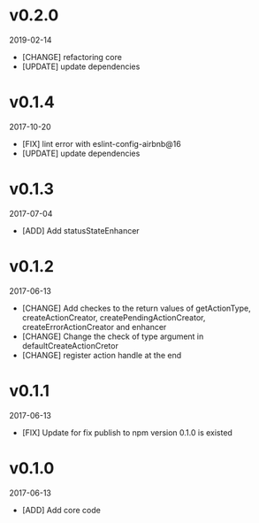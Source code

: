 # v0.2.0
2019-02-14

* [CHANGE] refactoring core
* [UPDATE] update dependencies

# v0.1.4
2017-10-20

* [FIX] lint error with eslint-config-airbnb@16
* [UPDATE] update dependencies

# v0.1.3
2017-07-04

* [ADD] Add statusStateEnhancer

# v0.1.2
2017-06-13

* [CHANGE] Add checkes to the return values of getActionType, createActionCreator, createPendingActionCreator, createErrorActionCreator and enhancer
* [CHANGE] Change the check of type argument in defaultCreateActionCretor
* [CHANGE] register action handle at the end

# v0.1.1
2017-06-13

* [FIX] Update for fix publish to npm version 0.1.0 is existed

# v0.1.0
2017-06-13

* [ADD] Add core code
